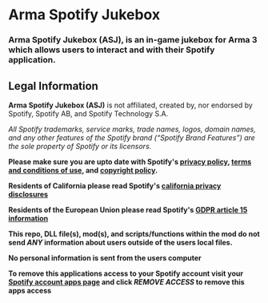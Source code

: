 # Arma Spotify Jukebox
### Arma Spotify Jukebox (ASJ), is an in-game jukebox for Arma 3 which allows users to interact and with their Spotify application.

## Legal Information
**Arma Spotify Jukebox (ASJ)** is not affiliated, created by, nor endorsed by Spotify, Spotify AB, and Spotify Technology S.A.

*All Spotify trademarks, service marks, trade names, logos, domain names, and any other features of the Spotify brand (“Spotify Brand Features”) are the sole property of Spotify or its licensors.*

**Please make sure you are upto date with Spotify's [privacy policy](https://www.spotify.com/us/legal/privacy-policy/), [terms and conditions of use](https://www.spotify.com/us/legal/end-user-agreement/), and [copyright policy](https://www.spotify.com/us/legal/copyright-policy/).**

**Residents of California please read Spotify's [california privacy disclosures](https://www.spotify.com/us/legal/California-privacy-disclosure/)**

**Residents of the European Union please read Spotify's [GDPR article 15 information](https://support.spotify.com/us/article/gdpr-article-15-information/)**

**This repo, DLL file(s), mod(s), and scripts/functions within the mod do not send *ANY* information about users outside of the users local files.**

**No personal information is sent from the users computer**

**To remove this applications access to your Spotify account visit your [Spotify account apps page](https://www.spotify.com/us/account/apps/) and click *REMOVE ACCESS* to remove this apps access**

